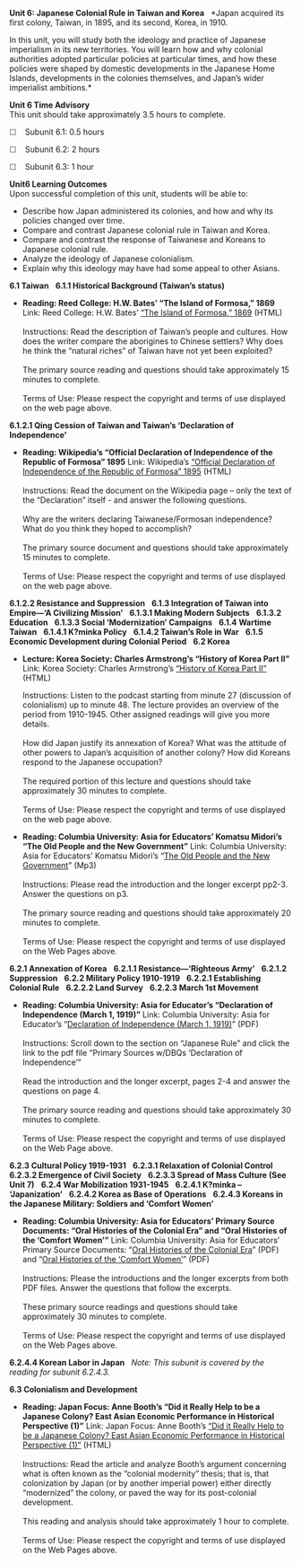 **Unit 6: Japanese Colonial Rule in Taiwan and Korea** <span
id="6"></span> 
*Japan acquired its first colony, Taiwan, in 1895, and its second,
Korea, in 1910.  
  
 In this unit, you will study both the ideology and practice of Japanese
imperialism in its new territories. You will learn how and why colonial
authorities adopted particular policies at particular times, and how
these policies were shaped by domestic developments in the Japanese Home
Islands, developments in the colonies themselves, and Japan’s wider
imperialist ambitions.*

**Unit 6 Time Advisory**  
This unit should take approximately 3.5 hours to complete.  
  
 <span
style="color: rgb(51, 51, 51); font-family: sans-serif; line-height: 16px; ">☐
   </span>Subunit 6.1: 0.5 hours  
  
 <span
style="color: rgb(51, 51, 51); font-family: sans-serif; line-height: 16px; ">☐
   </span>Subunit 6.2: 2 hours  
  
 <span
style="color: rgb(51, 51, 51); font-family: sans-serif; line-height: 16px; ">☐
   </span>Subunit 6.3: 1 hour

**Unit6 Learning Outcomes**  
Upon successful completion of this unit, students will be able to:  
-   Describe how Japan administered its colonies, and how and why its
    policies changed over time.
-   Compare and contrast Japanese colonial rule in Taiwan and Korea.
-   Compare and contrast the response of Taiwanese and Koreans to
    Japanese colonial rule.
-   Analyze the ideology of Japanese colonialism.
-   Explain why this ideology may have had some appeal to other Asians.

**6.1 Taiwan** <span id="6.1"></span> 
**6.1.1 Historical Background (Taiwan’s status)** <span
id="6.1.1"></span> 
-   **Reading: Reed College: H.W. Bates’ “The Island of Formosa,” 1869**
    Link: Reed College: H.W. Bates’ [“The Island of Formosa,”
    1869](http://academic.reed.edu/formosa/texts/Bates1869.html)
    (HTML)  
        
     Instructions: Read the description of Taiwan’s people and cultures.
    How does the writer compare the aborigines to Chinese settlers? Why
    does he think the “natural riches” of Taiwan have not yet been
    exploited?  
        
     The primary source reading and questions should take approximately
    15 minutes to complete.  
        
     Terms of Use: Please respect the copyright and terms of use
    displayed on the web page above.

**6.1.2.1 Qing Cession of Taiwan and Taiwan’s ‘Declaration of
Independence’** <span id="6.1.2.1"></span> 
-   **Reading: Wikipedia’s “Official Declaration of Independence of the
    Republic of Formosa” 1895**
    Link: Wikipedia’s [“Official Declaration of Independence of the
    Republic of Formosa”
    1895](http://en.wikipedia.org/wiki/Republic_of_Formosa#Declaration_of_Independence)
    (HTML)  
        
     Instructions: Read the document on the Wikipedia page – only the
    text of the “Declaration” itself - and answer the following
    questions.  
        
     Why are the writers declaring Taiwanese/Formosan independence? What
    do you think they hoped to accomplish?  
        
     The primary source document and questions should take approximately
    15 minutes to complete.  
        
     Terms of Use: Please respect the copyright and terms of use
    displayed on the web page above.

**6.1.2.2 Resistance and Suppression** <span id="6.1.2.2"></span> 
**6.1.3 Integration of Taiwan into Empire—‘A Civilizing Mission’** <span
id="6.1.3"></span> 
**6.1.3.1 Making Modern Subjects** <span id="6.1.3.1"></span> 
**6.1.3.2 Education** <span id="6.1.3.2"></span> 
**6.1.3.3 Social ‘Modernization’ Campaigns** <span id="6.1.3.3"></span> 
**6.1.4 Wartime Taiwan** <span id="6.1.4"></span> 
**6.1.4.1 K?minka Policy** <span id="6.1.4.1"></span> 
**6.1.4.2 Taiwan’s Role in War** <span id="6.1.4.2"></span> 
**6.1.5 Economic Development during Colonial Period** <span
id="6.1.5"></span> 
**6.2 Korea** <span id="6.2"></span> 
-   **Lecture: Korea Society: Charles Armstrong’s “History of Korea Part
    II”**
    Link: Korea Society: Charles Armstrong’s [“History of Korea Part
    II”](http://www.koreasociety.org/korean_studies/lectures/history_of_korea.html)
    (HTML)  
      
     Instructions: Listen to the podcast starting from minute 27
    (discussion of colonialism) up to minute 48. The lecture provides an
    overview of the period from 1910-1945. Other assigned readings will
    give you more details.  
        
     How did Japan justify its annexation of Korea? What was the
    attitude of other powers to Japan’s acquisition of another colony?
    How did Koreans respond to the Japanese occupation?  
        
     The required portion of this lecture and questions should take
    approximately 30 minutes to complete.  
        
     Terms of Use: Please respect the copyright and terms of use
    displayed on the web page above.

-   **Reading: Columbia University: Asia for Educators’ Komatsu Midori’s
    “The Old People and the New Government”**
    Link: Columbia University: Asia for Educators’ Komatsu Midori’s
    “[The Old People and the New
    Government](http://afe.easia.columbia.edu/ps/korea/komatsu_new_govt.pdf)”
    (Mp3)  
        
     Instructions: Please read the introduction and the longer excerpt
    pp2-3. Answer the questions on p3.  
        
     The primary source reading and questions should take approximately
    20 minutes to complete.  
        
     Terms of Use: Please respect the copyright and terms of use
    displayed on the Web Pages above.

**6.2.1 Annexation of Korea** <span id="6.2.1"></span> 
**6.2.1.1 Resistance—‘Righteous Army’** <span id="6.2.1.1"></span> 
**6.2.1.2 Suppression** <span id="6.2.1.2"></span> 
**6.2.2 Military Policy 1910-1919** <span id="6.2.2"></span> 
**6.2.2.1 Establishing Colonial Rule** <span id="6.2.2.1"></span> 
**6.2.2.2 Land Survey** <span id="6.2.2.2"></span> 
**6.2.2.3 March 1st Movement** <span id="6.2.2.3"></span> 
-   **Reading: Columbia University: Asia for Educator’s “Declaration of
    Independence (March 1, 1919)”**
    Link: Columbia University: Asia for Educator’s “[Declaration of
    Independence (March 1,
    1919)](http://afe.easia.columbia.edu/ps/korea/march_first_declaration.pdf)”
    (PDF)  
                                 
     Instructions: Scroll down to the section on “Japanese Rule” and
    click the link to the pdf file “Primary Sources w/DBQs ‘Declaration
    of Independence’”  
        
     Read the introduction and the longer excerpt, pages 2-4 and answer
    the questions on page 4.  
        
     The primary source reading and questions should take approximately
    30 minutes to complete.  
        
     Terms of Use: Please respect the copyright and terms of use
    displayed on the Web Page above.

**6.2.3 Cultural Policy 1919-1931** <span id="6.2.3"></span> 
**6.2.3.1 Relaxation of Colonial Control** <span id="6.2.3.1"></span> 
**6.2.3.2 Emergence of Civil Society** <span id="6.2.3.2"></span> 
**6.2.3.3 Spread of Mass Culture (See Unit 7)** <span
id="6.2.3.3"></span> 
**6.2.4 War Mobilization 1931-1945** <span id="6.2.4"></span> 
**6.2.4.1 K?minka – ‘Japanization’** <span id="6.2.4.1"></span> 
**6.2.4.2 Korea as Base of Operations** <span id="6.2.4.2"></span> 
**6.2.4.3 Koreans in the Japanese Military: Soldiers and ‘Comfort
Women’** <span id="6.2.4.3"></span> 
-   **Reading: Columbia University: Asia for Educators’ Primary Source
    Documents: “Oral Histories of the Colonial Era” and “Oral Histories
    of the ‘Comfort Women’”**
    Link: Columbia University: Asia for Educators’ Primary Source
    Documents: “[Oral Histories of the Colonial
    Era](http://afe.easia.columbia.edu/ps/korea/colonial_experiences.pdf)”
    (PDF) and “[Oral Histories of the ‘Comfort
    Women’](http://afe.easia.columbia.edu/ps/korea/comfort_women.pdf)”
    (PDF)  
        
     Instructions: Please the introductions and the longer excerpts from
    both PDF files. Answer the questions that follow the excerpts.  
        
     These primary source readings and questions should take
    approximately 30 minutes to complete.  
        
     Terms of Use: Please respect the copyright and terms of use
    displayed on the Web Pages above.

**6.2.4.4 Korean Labor in Japan** <span id="6.2.4.4"></span> 
*Note: This subunit is covered by the reading for subunit 6.2.4.3.*

**6.3 Colonialism and Development** <span id="6.3"></span> 
-   **Reading: Japan Focus: Anne Booth’s “Did it Really Help to be a
    Japanese Colony? East Asian Economic Performance in Historical
    Perspective (1)”**
    Link: Japan Focus: Anne Booth’s [“Did it Really Help to be a
    Japanese Colony? East Asian Economic Performance in Historical
    Perspective (1)”](http://japanfocus.org/-Anne-Booth/2418) (HTML)  
        
     Instructions: Read the article and analyze Booth’s argument
    concerning what is often known as the “colonial modernity” thesis;
    that is, that colonization by Japan (or by another imperial power)
    either directly “modernized” the colony, or paved the way for its
    post-colonial development.  
        
     This reading and analysis should take approximately 1 hour to
    complete.  
        
     Terms of Use: Please respect the copyright and terms of use
    displayed on the Web Pages above.  
      


